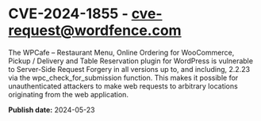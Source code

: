 # CVE-2024-1855 - cve-request@wordfence.com

The WPCafe – Restaurant Menu, Online Ordering for WooCommerce, Pickup / Delivery and Table Reservation plugin for WordPress is vulnerable to Server-Side Request Forgery in all versions up to, and including, 2.2.23 via the wpc_check_for_submission function. This makes it possible for unauthenticated attackers to make web requests to arbitrary locations originating from the web application.

**Publish date:** 2024-05-23
